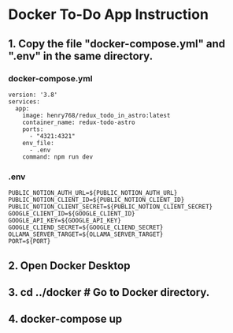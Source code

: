 # Docker To-Do App Instruction

## 1. Copy the file "docker-compose.yml" and ".env" in the same directory.

### docker-compose.yml

```
version: '3.8'
services:
  app:
    image: henry768/redux_todo_in_astro:latest
    container_name: redux-todo-astro
    ports:
      - "4321:4321"
    env_file:
      - .env
    command: npm run dev
```

### .env

```
PUBLIC_NOTION_AUTH_URL=${PUBLIC_NOTION_AUTH_URL}
PUBLIC_NOTION_CLIENT_ID=${PUBLIC_NOTION_CLIENT_ID}
PUBLIC_NOTION_CLIENT_SECRET=${PUBLIC_NOTION_CLIENT_SECRET}
GOOGLE_CLIENT_ID=${GOOGLE_CLIENT_ID}
GOOGLE_API_KEY=${GOOGLE_API_KEY}
GOOGLE_CLIEND_SECRET=${GOOGLE_CLIEND_SECRET}
OLLAMA_SERVER_TARGET=${OLLAMA_SERVER_TARGET}
PORT=${PORT}
```

## 2. Open Docker Desktop
## 3. cd ../docker # Go to Docker directory.
## 4. docker-compose up
